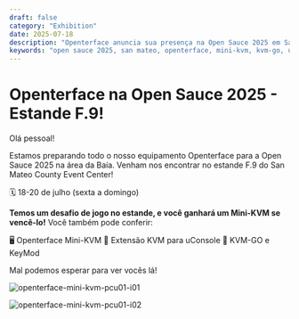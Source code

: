 ```yaml
---
draft: false
category: "Exhibition"
date: 2025-07-18
description: "Openterface anuncia sua presença na Open Sauce 2025 em San Mateo com o estande F.9, apresentando um desafio de jogo onde os vencedores podem ganhar um Mini-KVM."
keywords: "open sauce 2025, san mateo, openterface, mini-kvm, kvm-go, uconsole, game challenge, booth f9, techxartisan"
---
```


# Openterface na Open Sauce 2025 - Estande F.9!

Olá pessoal!

Estamos preparando todo o nosso equipamento Openterface para a Open Sauce 2025 na área da Baía. Venham nos encontrar no estande F.9 do San Mateo County Event Center!

🗓️ 18-20 de julho (sexta a domingo)

**Temos um desafio de jogo no estande, e você ganhará um Mini-KVM se vencê-lo!** Você também pode conferir:

🖥️ Openterface Mini-KVM
🧩 Extensão KVM para uConsole
🚀 KVM-GO e KeyMod

Mal podemos esperar para ver vocês lá!

![openterface-mini-kvm-pcu01-i01](https://www.crowdsupply.com/img/5364/7e309d7c-e594-480e-9e41-1a4f91aa5364/openterface-mini-kvm-pcu01-i01_jpg_gallery-lg.jpg)

![openterface-mini-kvm-pcu01-i02](https://www.crowdsupply.com/img/d04f/0df6204b-96c7-4786-b1e7-eb082415d04f/openterface-mini-kvm-pcu01-i02_jpg_gallery-lg.jpg)

